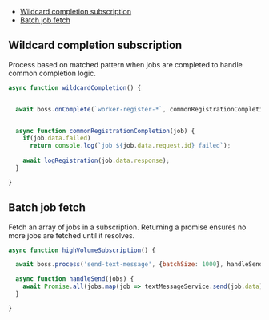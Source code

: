 - [Wildcard completion subscription](#wildcard-completion-subscription)
- [Batch job fetch](#batch-job-fetch)

## Wildcard completion subscription

Process based on matched pattern when jobs are completed to handle common completion logic.

```js
async function wildcardCompletion() {


  await boss.onComplete(`worker-register-*`, commonRegistrationCompletion)


  async function commonRegistrationCompletion(job) {
    if(job.data.failed)
      return console.log(`job ${job.data.request.id} failed`);
    
    await logRegistration(job.data.response);
  }

}
```

## Batch job fetch

Fetch an array of jobs in a subscription. Returning a promise ensures no more jobs are fetched until it resolves.

```js
async function highVolumeSubscription() {

  await boss.process('send-text-message', {batchSize: 1000}, handleSend);

  async function handleSend(jobs) {
    await Promise.all(jobs.map(job => textMessageService.send(job.data)));
  }

}
```